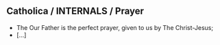 ## Catholica / INTERNALS / Prayer
* The Our Father is the perfect prayer, given to us by The Christ-Jesus;
* [...]
